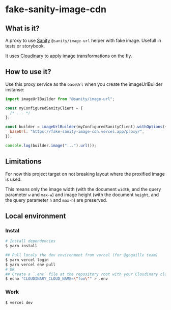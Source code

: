 # fake-sanity-image-cdn

## What is it?

A proxy to use [Sanity](https://www.sanity.io/) <code>@sanity/image-url</code> helper with
fake image. Usefull in tests or storybook.

It uses [Cloudinary](https://cloudinary.com/) to apply image transformations on the fly.

## How to use it?

Use this proxy service as the `baseUrl` when you create the
imageUrlBuilder instanse:

```js
import imageUrlBuilder from "@sanity/image-url";

const myConfiguredSanityClient = {
  /* ... */
};

const builder = imageUrlBuilder(myConfiguredSanityClient).withOptions({
  baseUrl: "https://fake-sanity-image-cdn.vercel.app/proxy/",
});

console.log(builder.image("...").url());
```

## Limitations

For now this project target on not breaking layout where the proxified image is used.

This means only the image width (with the document `width`, and the query parameter `w` and `max-w`) and image height (with the document `height`, and the query parameter `h` and `max-h`) are preserved.

## Local environment

### Instal

```bash
# Install dependencies
$ yarn install

## Pull localy the dev environment from vercel (for @gogaille team)
$ yarn vercel login
$ yarn vercel env pull
# OR
## Create a `.env` file at the repository root with your Cloudinary cloud name
$ echo "CLOUDINARY_CLOUD_NAME=\"foo\"" > .env
```

### Work

```bash
$ vercel dev
```
